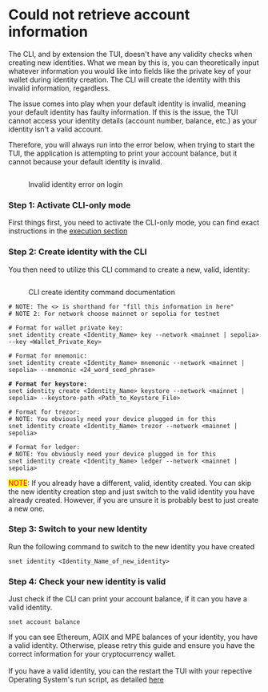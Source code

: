 # Could not retrieve account information



The CLI, and by extension the TUI, doesn't have any validity checks when creating new identities. What we mean by this is, you can theoretically input whatever information you would like into fields like the private key of your wallet during identity creation. The CLI will create the identity with this invalid information, regardless.&#x20;

The issue comes into play when your default identity is invalid, meaning your default identity has faulty information. If this is the issue, the TUI cannot access your identity details (account number, balance, etc.) as your identity isn't a valid account.&#x20;

Therefore, you will always run into the error below, when trying to start the TUI, the application is attempting to print your account balance, but it cannot because your default identity is invalid.&#x20;

<figure><img src="../.gitbook/assets/Screenshot 2024-08-15 at 6.50.11 AM.png" alt=""><figcaption><p>Invalid identity error on login</p></figcaption></figure>

### Step 1: Activate CLI-only mode

First things first, you need to activate the CLI-only mode, you can find exact instructions in the [execution section ](../getting-started/execution.md#cli-only-mode)



### Step 2: Create identity with the CLI

You then need to utilize this CLI command to create a new, valid, identity:

<figure><img src="../.gitbook/assets/Screenshot 2024-08-15 at 7.02.38 AM.png" alt=""><figcaption><p>CLI create identity command documentation</p></figcaption></figure>

<pre class="language-bash"><code class="lang-bash"># NOTE: The &#x3C;> is shorthand for "fill this information in here"
# NOTE 2: For network choose mainnet or sepolia for testnet

# Format for wallet private key: 
snet identity create &#x3C;Identity_Name> key --network &#x3C;mainnet | sepolia> --key &#x3C;Wallet_Private_Key>

# Format for mnemonic:
snet identity create &#x3C;Identity_Name> mnemonic --network &#x3C;mainnet | sepolia> --mnemonic &#x3C;24_word_seed_phrase>

<strong># Format for keystore:
</strong>snet identity create &#x3C;Identity_Name> keystore --network &#x3C;mainnet | sepolia> --keystore-path &#x3C;Path_to_Keystore_File>

# Format for trezor:
# NOTE: You obviously need your device plugged in for this
snet identity create &#x3C;Identity_Name> trezor --network &#x3C;mainnet | sepolia>

# Format for ledger:
# NOTE: You obviously need your device plugged in for this
snet identity create &#x3C;Identity_Name> ledger --network &#x3C;mainnet | sepolia>
</code></pre>

<mark style="color:red;">NOTE</mark>: If you already have a different, valid, identity created. You can skip the new identity creation step and just switch to the valid identity you have already created. However, if you are unsure it is probably best to just create a new one.&#x20;



### Step 3: Switch to your new Identity

Run the following command to switch to the new identity you have created

```
snet identity <Identity_Name_of_new_identity>
```



### Step 4: Check your new identity is valid&#x20;

Just check if the CLI can print your account balance, if it can you have a valid identity.&#x20;

```
snet account balance
```

If you can see Ethereum, AGIX and MPE balances of your identity, you have a valid identity. Otherwise, please retry this guide and ensure you have the correct information for your cryptocurrency wallet. \
\
If you have a valid identity, you can the restart the TUI with your repective Operating System's run script, as detailed [here](../getting-started/execution.md)


